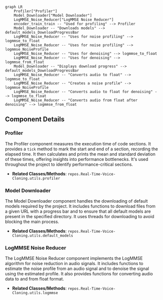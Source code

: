 ```mermaid
graph LR
    Profiler["Profiler"]
    Model_Downloader["Model Downloader"]
    LogMMSE_Noise_Reducer["LogMMSE Noise Reducer"]
    encoder_train_train -- "Used for profiling" --> Profiler
    Model_Downloader -- "Downloads models" --> default_models_DownloadProgressBar
    LogMMSE_Noise_Reducer -- "Uses for noise profiling" --> logmmse_to_float
    LogMMSE_Noise_Reducer -- "Uses for noise profiling" --> logmmse_NoiseProfile
    LogMMSE_Noise_Reducer -- "Uses for denoising" --> logmmse_to_float
    LogMMSE_Noise_Reducer -- "Uses for denoising" --> logmmse_from_float
    Model_Downloader -- "Displays download progress" --> default_models_DownloadProgressBar
    LogMMSE_Noise_Reducer -- "Converts audio to float" --> logmmse_to_float
    LogMMSE_Noise_Reducer -- "Creates a noise profile" --> logmmse_NoiseProfile
    LogMMSE_Noise_Reducer -- "Converts audio to float for denoising" --> logmmse_to_float
    LogMMSE_Noise_Reducer -- "Converts audio from float after denoising" --> logmmse_from_float
```

## Component Details

### Profiler
The Profiler component measures the execution time of code sections. It provides a `tick` method to mark the start and end of a section, recording the elapsed time. It then calculates and prints the mean and standard deviation of these times, offering insights into performance bottlenecks. It's used throughout the project to identify performance-critical sections.
- **Related Classes/Methods**: `repos.Real-Time-Voice-Cloning.utils.profiler`

### Model Downloader
The Model Downloader component handles the downloading of default models required by the project. It includes functions to download files from a given URL with a progress bar and to ensure that all default models are present in the specified directory. It uses threads for downloading to avoid blocking the main process.
- **Related Classes/Methods**: `repos.Real-Time-Voice-Cloning.utils.default_models`

### LogMMSE Noise Reducer
The LogMMSE Noise Reducer component implements the LogMMSE algorithm for noise reduction in audio signals. It includes functions to estimate the noise profile from an audio signal and to denoise the signal using the estimated profile. It also provides functions for converting audio data to and from float format.
- **Related Classes/Methods**: `repos.Real-Time-Voice-Cloning.utils.logmmse`
